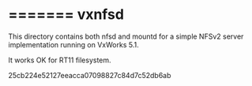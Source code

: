 =======
vxnfsd
======


This directory contains both nfsd and mountd for a simple NFSv2 server
implementation running on VxWorks 5.1.

It works OK for RT11 filesystem.


25cb224e52127eeacca07098827c84d7c52db6ab
